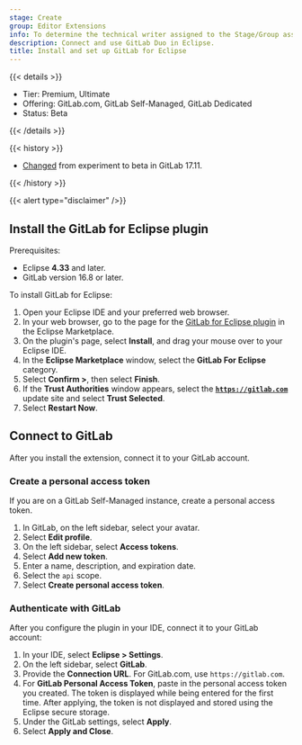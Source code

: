 ```yaml
---
stage: Create
group: Editor Extensions
info: To determine the technical writer assigned to the Stage/Group associated with this page, see https://handbook.gitlab.com/handbook/product/ux/technical-writing/#assignments
description: Connect and use GitLab Duo in Eclipse.
title: Install and set up GitLab for Eclipse
---
```


{{< details >}}

- Tier: Premium, Ultimate
- Offering: GitLab.com, GitLab Self-Managed, GitLab Dedicated
- Status: Beta

{{< /details >}}

{{< history >}}

- [Changed](https://gitlab.com/gitlab-org/editor-extensions/gitlab-eclipse-plugin/-/issues/163) from experiment to beta in GitLab 17.11.

{{< /history >}}

{{< alert type="disclaimer" />}}

## Install the GitLab for Eclipse plugin

Prerequisites:

- Eclipse **4.33** and later.
- GitLab version 16.8 or later.

To install GitLab for Eclipse:

1. Open your Eclipse IDE and your preferred web browser.
1. In your web browser, go to the page for the
   [GitLab for Eclipse plugin](https://marketplace.eclipse.org/content/gitlab-eclipse) in the Eclipse Marketplace.
1. On the plugin's page, select **Install**, and drag your mouse over to your Eclipse IDE.
1. In the **Eclipse Marketplace** window, select the **GitLab For Eclipse** category.
1. Select **Confirm >**, then select **Finish**.
1. If the **Trust Authorities** window appears, select the **[`https://gitlab.com`](https://gitlab.com)** update site and select **Trust Selected**.
1. Select **Restart Now**.

## Connect to GitLab

After you install the extension, connect it to your GitLab account.

### Create a personal access token

If you are on a GitLab Self-Managed instance, create a personal access token.

1. In GitLab, on the left sidebar, select your avatar.
1. Select **Edit profile**.
1. On the left sidebar, select **Access tokens**.
1. Select **Add new token**.
1. Enter a name, description, and expiration date.
1. Select the `api` scope.
1. Select **Create personal access token**.

### Authenticate with GitLab

After you configure the plugin in your IDE, connect it to your GitLab account:

1. In your IDE, select **Eclipse > Settings**.
1. On the left sidebar, select **GitLab**.
1. Provide the **Connection URL**. For GitLab.com, use `https://gitlab.com`.
1. For **GitLab Personal Access Token**, paste in the personal access token you created.
   The token is displayed while being entered for the first time. After applying, the
   token is not displayed and stored using the Eclipse secure storage.
1. Under the GitLab settings, select **Apply**.
1. Select **Apply and Close**.
